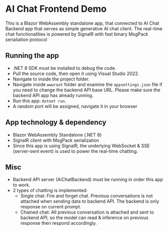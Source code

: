 # AI Chat Frontend Demo
This is a Blazor WebAssembly standalone app, that connected to AI Chat Backend app that serves as simple generative AI chat client. The real-time chat functionalities is powered by SignalR with fast binary MsgPack serialiation protocol

## Running the app
- .NET 8 SDK must be installed to debug the code. 
- Pull the source code, then open it using Visual Studio 2022.
- Navigate to inside the project folder.
- Navigate inside `wwwroot` folder and examine the `appsettings.json` file if you need to change the backend API base URL. Please make sure the backend API app has already running. 
- Run this app: `dotnet run`.
- A random port will be assigned, navigate it in your browser

## App technology & dependency
- Blazor WebAssembly Standalone (.NET 8)
- SignalR client with MsgPack serialization
- Since this app is using SignalR, the underlying WebSocket & SSE (server-sent event) is used to power the real-time chatting.

## Misc
- Backend API server (AiChatBackend) must be running in order this app to work.
- 2 types of chatting is implemented:
  - Single chat: Fire and forget chat. Previous conversations is not attached when sending data to backend API. The backend is only response on current prompt.
  - Chained chat: All previous conversation is attached and sent to backend API, so the model can read & inference on previous response then respond accordingly.
